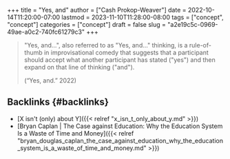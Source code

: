 +++
title = "Yes, and"
author = ["Cash Prokop-Weaver"]
date = 2022-10-14T11:20:00-07:00
lastmod = 2023-11-10T11:28:00-08:00
tags = ["concept", "concept"]
categories = ["concept"]
draft = false
slug = "a2e19c5c-0969-49ae-a0c2-740fc61279c3"
+++

> "Yes, and...", also referred to as "Yes, and..." thinking, is a rule-of-thumb in improvisational comedy that suggests that a participant should accept what another participant has stated ("yes") and then expand on that line of thinking ("and").
>
> (“Yes, and.” 2022)


## Backlinks {#backlinks}

-   [X isn't (only) about Y]({{< relref "x_isn_t_only_about_y.md" >}})
-   [Bryan Caplan | The Case against Education: Why the Education System Is a Waste of Time and Money]({{< relref "bryan_douglas_caplan_the_case_against_education_why_the_education_system_is_a_waste_of_time_and_money.md" >}})
